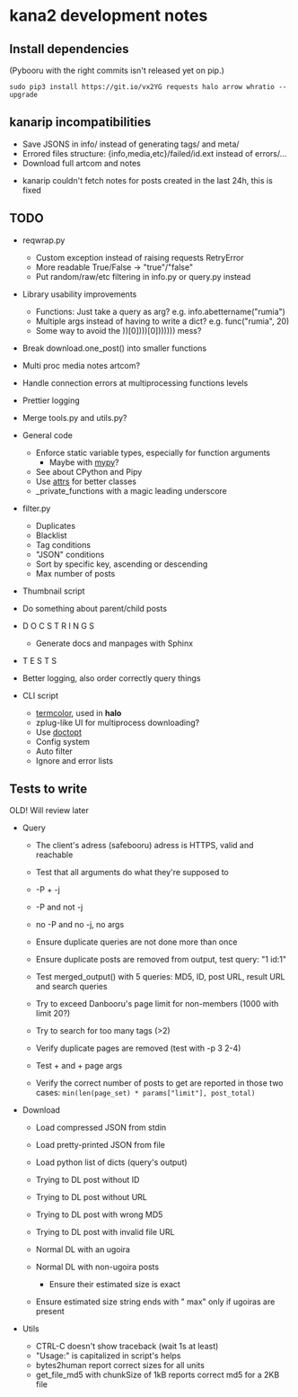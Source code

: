 # kana2 development notes

## Install dependencies

(Pybooru with the right commits isn't released yet on pip.)

    sudo pip3 install https://git.io/vx2YG requests halo arrow whratio --upgrade

## kanarip incompatibilities

- Save JSONS in info/ instead of generating tags/ and meta/
- Errored files structure: {info,media,etc}/failed/id.ext instead of errors/...
- Download full artcom and notes

* kanarip couldn't fetch notes for posts created in the last 24h, this is fixed

## TODO

- reqwrap.py
  - Custom exception instead of raising requests RetryError
  - More readable True/False → "true"/"false"
  - Put random/raw/etc filtering in info.py or query.py instead

- Library usability improvements
    - Functions: Just take a query as arg? e.g. info.abettername("rumia")
    - Multiple args instead of having to write a dict? e.g. func("rumia", 20)
    - Some way to avoid the ))[0])))[0])))))) mess?

- Break download.one\_post() into smaller functions

- Multi proc media notes artcom?
- Handle connection errors at multiprocessing functions levels

- Prettier logging

- Merge tools.py and utils.py?

- General code
    - Enforce static variable types, especially for function arguments
      - Maybe with [mypy](https://github.com/python/mypy)?
    - See about CPython and Pipy
    - Use [attrs](http://www.attrs.org/en) for better classes
    - \_private\_functions with a magic leading underscore

- filter.py
    - Duplicates
    - Blacklist
    - Tag conditions
    - "JSON" conditions
    - Sort by specific key, ascending or descending
    - Max number of posts

- Thumbnail script

- Do something about parent/child posts

- D O C S T R I N G S
    - Generate docs and manpages with Sphinx
- T E S T S

- Better logging, also order correctly query things

- CLI script
    - [termcolor](https://pypi.python.org/pypi/termcolor), used in **halo**
    - zplug-like UI for multiprocess downloading?
    - Use [doctopt](https://docopt.readthedocs.io/en/latest/)
    - Config system
    - Auto filter
    - Ignore and error lists

## Tests to write

OLD! Will review later

- Query
  - The client's adress (safebooru) adress is HTTPS, valid and reachable

  - Test that all arguments do what they're supposed to
  - -P + -j
  - -P and not -j
  - no -P and no -j, no args

  - Ensure duplicate queries are not done more than once
  - Ensure duplicate posts are removed from output, test query: "1 id:1"
  - Test merged_output() with 5 queries:
    MD5, ID, post URL, result URL and search queries
  - Try to exceed Danbooru's page limit for non-members (1000 with limit 20?)
  - Try to search for too many tags (>2)

  - Verify duplicate pages are removed (test with -p 3 2-4)
  - Test <nbr>+ and +<nbr> page args
  - Verify the correct number of posts to get are reported in those two cases:
    `min(len(page_set) * params["limit"], post_total)`

- Download
  - Load compressed JSON from stdin
  - Load pretty-printed JSON from file
  - Load python list of dicts (query's output)

  - Trying to DL post without ID
  - Trying to DL post without URL
  - Trying to DL post with wrong MD5
  - Trying to DL post with invalid file URL

  - Normal DL with an ugoira
  - Normal DL with <process number> non-ugoira posts
    - Ensure their estimated size is exact
  - Ensure estimated size string ends with " max" only if ugoiras are present

- Utils
  - CTRL-C doesn't show traceback (wait 1s at least)
  - "Usage:" is capitalized in script's helps
  - bytes2human report correct sizes for all units
  - get_file_md5 with chunkSize of 1kB reports correct md5 for a 2KB file

